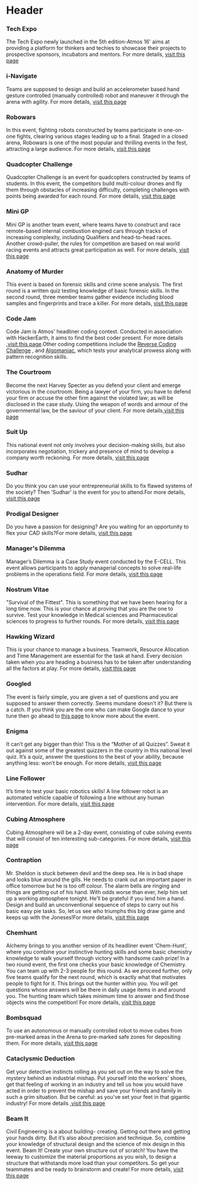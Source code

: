 <!-- TITLE: List of Atmos Events -->
<!-- SUBTITLE: This page gives an alphabetically sorted list of events that were conducted in ATMOS. -->
# Header
### Tech Expo
The Tech Expo newly launched in the 5th edition-Atmos 16' aims at providing a platform for thinkers and techies to showcase their projects to prospective sponsors, incubators and mentors. For more details, [visit this page](/fests/atmos/events/Tech_Expo)
### i-Navigate
Teams are supposed to design and build an accelerometer based hand gesture controlled (manually controlled) robot and maneuver it through the arena with agility.
For more details, [visit this page](/fests/atmos/events/i-navigate)
### Robowars
In this event, fighting robots constructed by teams participate in one-on-one fights, clearing various stages leading up to a final. Staged in a closed arena, Robowars is one of the most popular and thrilling events in the fest, attracting a large audience. For more details, [visit this page](/fests/atmos/events/Robowars)
### Quadcopter Challenge
Quadcopter Challenge is an event for quadcopters constructed by teams of students. In this event, the competitors build multi-colour drones and fly them through obstacles of increasing difficulty, completing challenges with points being awarded for each round. For more details, [visit this page](/fests/atmos/events/QC)
### Mini GP
Mini GP is another team event, where teams have to construct and race remote-based internal combustion engined cars through tracks of increasing complexity, including Qualifiers and head-to-head races. Another crowd-puller, the rules for competition are based on real world racing events and attracts great participation as well. For more details, [visit this page](/fests/atmos/events/MiniGP)
### Anatomy of Murder
This event is based on forensic skills and crime scene analysis. The first round is a written quiz testing knowledge of basic forensic skills. In the second round, three member teams gather evidence including blood samples and fingerprints and trace a killer. For more details, [visit this page](/fests/atmos/events/AOM)
### Code Jam
Code Jam is Atmos' headliner coding contest. Conducted in association with HackerEarth, it aims to find the best coder present.  For more details ,[visit this page](/fests/atmos/events/Code_jam).Other coding competitions include the [Reverse Coding Challenge](/fests/atmos/events/reverse-coding) , and [Algomaniac](/fests/atmos/events/Algomaniac), which tests your analytical prowess along with pattern recognition skills.
### The Courtroom
Become the next Harvey Specter as you defend your client and emerge victorious in the courtroom. Being a lawyer of your firm, you have to defend your firm or accuse the other firm against the violated law; as will be disclosed in the case study. Using the weapon of words and armour of the governmental law, be the saviour of your client. For more details,[visit this page](/fests/atmos/events/courtroom)
### Suit Up
This national event not only involves your decision-making skills, but also incorporates negotiation, trickery and presence of mind to develop a company worth reckoning.  For more details, [visit this page](/fests/atmos/events/SuitUp)
### Sudhar
Do you think you can use your entrepreneurial skills to fix flawed systems of the society? Then ‘Sudhar’ is the event for you to attend.For more details, [visit this page](/fests/atmos/events/Sudhar)
### Prodigal Designer
Do you have a passion for designing? Are you waiting for an opportunity to flex your CAD skills?For more details, [visit this page](/fests/atmos/events/prodigal-designer)
### Manager's Dilemma
Manager’s Dilemma is a Case Study event conducted by the E-CELL. This event allows participants to apply managerial concepts to solve real-life problems in the operations field. For more details, [visit this page](/fests/atmos/events/managers-dilemma)
### Nostrum Vitae
"Survival of the Fittest". This is something that we have been hearing for a long time now. This is your chance at proving that you are the one to survive. Test your knowledge in Medical sciences and Pharmaceutical sciences  to progress to further rounds. For more details, [visit this page](/fests/atmos/events/nostrum-vitae)
### Hawking Wizard
This is your chance to manage a business. Teamwork, Resource Allocation and Time Management are essential for the task at hand. Every decision taken when you are heading a business has to be taken after understanding all the factors at play. For more details, [visit this page](/fests/atmos/events/hawking-wizard)
### Googled
  The event is fairly simple, you are given a set of questions and you are supposed to answer them correctly. Seems mundane doesn't it? But there is a catch. If you think you are the one who can make Google dance to your tune then go ahead to [this page](/fests/atmos/events/Googled) to know more about the event.
### Enigma
It can’t get any bigger than this! This is the “Mother of all Quizzes”. Sweat it out against some of the greatest quizzers in the country in this national level quiz. It’s a quiz, answer the questions to the best of your ability, because anything less: won’t be enough. For more details, [visit this page](/fests/atmos/events/Enigma)
### Line Follower
It’s time to test your basic robotics skills! A line follower robot is an automated vehicle capable of following a line without any human intervention. For more details, [visit this page](/fests/atmos/events/LineFollower)
### Cubing Atmosphere
Cubing Atmosphere will be a 2-day event, consisting of cube solving events that will consist of ten interesting sub-categories. For more details, [visit this page](/fests/atmos/events/CubingAtmosphere)
### Contraption
Mr. Sheldon is stuck between devil and the deep sea. He is in bad shape and looks blue around the gills. He needs to crank out an important paper in office tomorrow but he is too off colour. The alarm bells are ringing and things are getting out of his hand. With odds worse than ever, help him set up a working atmosphere tonight. He’ll be grateful if you lend him a hand. Design and build an unconventional sequence of steps to carry out his basic easy pie tasks. So, let us see who triumphs this big draw game and keeps up with the Joneses!For more details, [visit this page](/fests/atmos/events/Contraption)
### Chemhunt
Alchemy brings to you another version of its headliner event ‘Chem-Hunt’, where you combine your instinctive hunting skills and some basic chemistry knowledge to walk yourself through victory with handsome cash prize! In a two round event, the first one checks your basic knowledge of Chemistry. You can team up with 2-3 people for this round. As we proceed further, only five teams qualify for the next round, which is exactly what that motivates people to fight for it. This brings out the hunter within you. You will get questions whose answers will be there in daily usage items in and around you. The hunting team which takes minimum time to answer and find those objects wins the competition! For more details, [visit this page](/fests/atmos/events/Chemhunt)
### Bombsquad
To use an autonomous or manually controlled robot to move cubes from pre-marked areas in the Arena to pre-marked safe zones for depositing them. For more details, [visit this page](/fests/atmos/events/bomb-squad)
### Cataclysmic Deduction
Get your detective instincts rolling as you set out on the way to solve the mystery behind an industrial mishap. Put yourself into the workers’ shoes, get that feeling of working in an industry and tell us how you would have acted in order to prevent the mishap and save your friends and family in such a grim situation. But be careful: as you've set your feet in that gigantic industry! For more details ,[visit this page](/fests/atmos/events/cataclysmic-deduction)
### Beam It
Civil Engineering is a about building- creating. Getting out there and getting your hands dirty. But it’s also about precision and technique. So, combine your knowledge of structural design and the science of mix design in this event. Beam It! Create your own structure out of scratch! You have the leeway to customize the material proportions as you wish, to design a structure that withstands more load than your competitors. So get your teammates and be ready to brainstorm and create! For more details, [visit this page](/fests/atmos/events/BeamIt)